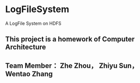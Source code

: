 # LogFileSystem
A LogFile System on HDFS
## This project is a homework of Computer Architecture  
## Team Member： Zhe Zhou， Zhiyu Sun， Wentao Zhang
